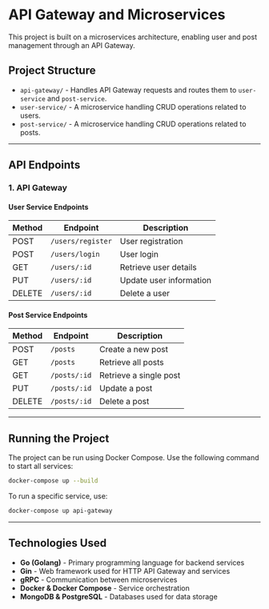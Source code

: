 # API Gateway and Microservices

This project is built on a microservices architecture, enabling user and post management through an API Gateway.

## Project Structure

- `api-gateway/` - Handles API Gateway requests and routes them to `user-service` and `post-service`.
- `user-service/` - A microservice handling CRUD operations related to users.
- `post-service/` - A microservice handling CRUD operations related to posts.

---

## API Endpoints

### 1. API Gateway

#### User Service Endpoints
| Method | Endpoint | Description |
|--------|---------|-------------|
| POST | `/users/register` | User registration |
| POST | `/users/login` | User login |
| GET  | `/users/:id` | Retrieve user details |
| PUT  | `/users/:id` | Update user information |
| DELETE | `/users/:id` | Delete a user |

#### Post Service Endpoints
| Method | Endpoint | Description |
|--------|---------|-------------|
| POST | `/posts` | Create a new post |
| GET  | `/posts` | Retrieve all posts |
| GET  | `/posts/:id` | Retrieve a single post |
| PUT  | `/posts/:id` | Update a post |
| DELETE | `/posts/:id` | Delete a post |

---

## Running the Project

The project can be run using Docker Compose. Use the following command to start all services:

```sh
docker-compose up --build
```

To run a specific service, use:

```sh
docker-compose up api-gateway
```

---

## Technologies Used
- **Go (Golang)** - Primary programming language for backend services
- **Gin** - Web framework used for HTTP API Gateway and services
- **gRPC** - Communication between microservices
- **Docker & Docker Compose** - Service orchestration
- **MongoDB & PostgreSQL** - Databases used for data storage

